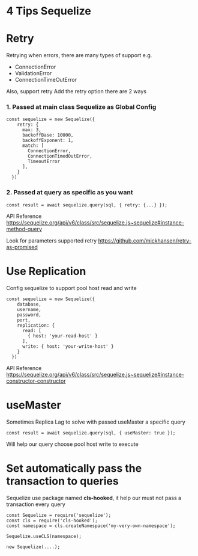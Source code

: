 # 4 Tips Sequelize

# Retry
Retrying when errors, there are many types of support e.g.
- ConnectionError
- ValidationError
- ConnectionTimeOutError

Also, support retry
Add the retry option there are 2 ways

### 1. Passed at main class Sequelize as Global Config

```
const sequelize = new Sequelize({
    retry: {
      max: 3,
      backoffBase: 10000,
      backoffExponent: 1,
      match: [
        ConnectionError,
        ConnectionTimedOutError,
        TimeoutError
      ],
    }
  })
```

### 2. Passed at query as specific as you want
```
const result = await sequelize.query(sql, { retry: {...} });
```
API Reference
https://sequelize.org/api/v6/class/src/sequelize.js~sequelize#instance-method-query

Look for parameters supported retry
https://github.com/mickhansen/retry-as-promised


# Use Replication
Config sequelize to support pool host read and write
```
const sequelize = new Sequelize({
    database,
    username,
    password,
    port,
    replication: {
      read: [
        { host: 'your-read-host' }
      ],
      write: { host: 'your-write-host' }
    }
  })
```
API Reference
https://sequelize.org/api/v6/class/src/sequelize.js~sequelize#instance-constructor-constructor

# useMaster
Sometimes Replica Lag to solve with passed useMaster a specific query

```
const result = await sequelize.query(sql, { useMaster: true });
```

Will help our query choose pool host write to execute

# Set automatically pass the transaction to queries
Sequelize use package named **cls-hooked**, it help our must not pass a transaction every query

```
const Sequelize = require('sequelize');
const cls = require('cls-hooked');
const namespace = cls.createNamespace('my-very-own-namespace');

Sequelize.useCLS(namespace);

new Sequelize(....);
```